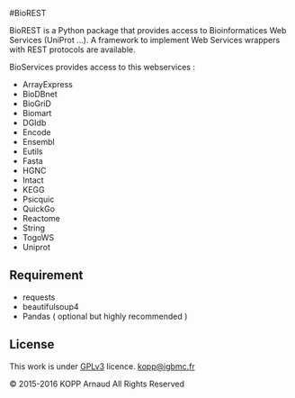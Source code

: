 #BioREST

BioREST is a Python package that provides access to Bioinformatices Web Services (UniProt ...).
A framework to implement Web Services wrappers with REST protocols are available.

BioServices provides access to this webservices :

* ArrayExpress
* BioDBnet
* BioGriD
* Biomart
* DGIdb
* Encode
* Ensembl
* Eutils
* Fasta
* HGNC
* Intact
* KEGG
* Psicquic
* QuickGo
* Reactome
* String
* TogoWS
* Uniprot

## Requirement
* requests
* beautifulsoup4
* Pandas ( optional but highly recommended )

## License

This work is under [GPLv3](http://www.gnu.org/licenses/gpl-3.0.html) licence.
<kopp@igbmc.fr>


© 2015-2016 KOPP Arnaud All Rights Reserved
